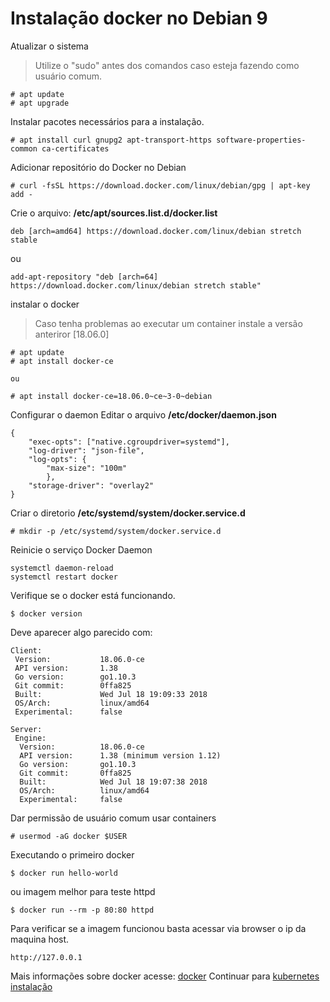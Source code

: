# Instalação docker no Debian 9

Atualizar o sistema

> Utilize o "sudo" antes dos comandos caso esteja fazendo como usuário comum.
```
# apt update
# apt upgrade
```

Instalar pacotes necessários para a instalação.
```
# apt install curl gnupg2 apt-transport-https software-properties-common ca-certificates
```

Adicionar repositório do Docker no Debian
```
# curl -fsSL https://download.docker.com/linux/debian/gpg | apt-key add -
```

Crie o arquivo: **/etc/apt/sources.list.d/docker.list**
```
deb [arch=amd64] https://download.docker.com/linux/debian stretch stable
```
ou
```
add-apt-repository "deb [arch=64] https://download.docker.com/linux/debian stretch stable"
``` 

instalar o docker
> Caso tenha problemas ao executar um container instale a versão anteriror [18.06.0]
```
# apt update
# apt install docker-ce

ou 

# apt install docker-ce=18.06.0~ce~3-0~debian
```

Configurar o daemon
Editar o arquivo **/etc/docker/daemon.json**
```
{
    "exec-opts": ["native.cgroupdriver=systemd"],
    "log-driver": "json-file",
    "log-opts": {
        "max-size": "100m"
        },
    "storage-driver": "overlay2"
}
```

Criar o diretorio **/etc/systemd/system/docker.service.d**
```
# mkdir -p /etc/systemd/system/docker.service.d
```

Reinicie o serviço Docker Daemon
```
systemctl daemon-reload
systemctl restart docker
```

Verifique se o docker está funcionando.
```
$ docker version
```

Deve aparecer algo parecido com:
```
Client:
 Version:           18.06.0-ce
 API version:       1.38
 Go version:        go1.10.3
 Git commit:        0ffa825
 Built:             Wed Jul 18 19:09:33 2018
 OS/Arch:           linux/amd64
 Experimental:      false

Server:
 Engine:
  Version:          18.06.0-ce
  API version:      1.38 (minimum version 1.12)
  Go version:       go1.10.3
  Git commit:       0ffa825
  Built:            Wed Jul 18 19:07:38 2018
  OS/Arch:          linux/amd64
  Experimental:     false
```

Dar permissão de usuário comum usar containers
```
# usermod -aG docker $USER
```

Executando o primeiro docker
```
$ docker run hello-world
```

ou imagem melhor para teste httpd

```
$ docker run --rm -p 80:80 httpd
```

Para verificar se a imagem funcionou basta acessar via browser o ip da maquina host.
```
http://127.0.0.1
```

Mais informações sobre docker acesse: [docker](01-docker.md)
Continuar para [kubernetes instalação](05-install-kubernetes.md)
